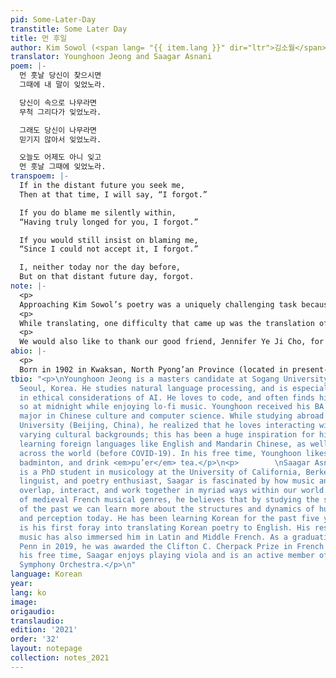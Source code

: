 ```yaml
---
pid: Some-Later-Day
transtitle: Some Later Day
title: 먼 후일
author: Kim Sowol (<span lang= "{{ item.lang }}" dir="ltr">김소월</span>)
translator: Younghoon Jeong and Saagar Asnani
poem: |-
  먼 훗날 당신이 찾으시면
  그때에 내 말이 잊었노라.

  당신이 속으로 나무라면
  무척 그리다가 잊었노라.

  그래도 당신이 나무라면
  믿기지 않아서 잊었노라.

  오늘도 어제도 아니 잊고
  먼 훗날 그때에 잊었노라.
transpoem: |-
  If in the distant future you seek me,
  Then at that time, I will say, “I forgot.”

  If you do blame me silently within,
  “Having truly longed for you, I forgot.”

  If you would still insist on blaming me,
  “Since I could not accept it, I forgot.”

  I, neither today nor the day before,
  But on that distant future day, forgot.
note: |-
  <p>
  Approaching Kim Sowol’s poetry was a uniquely challenging task because of its ties to Korean folk songs, its economical use of language, and its tight metrical structure. Though it is composed of but eight short lines, Kim takes the reader on a journey of heartbreak, inner conflict, and eventual catharsis through the poem. While translating, we wanted to preserve three key elements of the original: the decasyllabic metrical structure, the alternating end repetition of the conditional tense with the word “forgot” (<span lang= "{{ item.lang }}" dir="ltr">잊었노라</span>), and the facile movement between narration and direct speech. We hoped to bring out his nuanced emotions in English without obfuscating the beautiful Korean words from which they arose.</p>
  <p>
  While translating, one difficulty that came up was the translation of the title. <span lang= "{{ item.lang }}" dir="ltr">먼 후일</span> (derived from the Chinese character <span lang= "{{ item.lang }}" dir="ltr">後日</span>) is an idiomatic expression that differs from the commonly used Korean word for future, <span lang= "{{ item.lang }}" dir="ltr">미래</span>, in that it indicates a far-off day, a day that comes later, or one that will never come to pass. Though our initial instinct was to translate it as “future day,” that would have effaced its semantic clarity through the idiom, so we chose to use “Some later day”: one which may or may not ever occur. Kim also uses the word <span lang= "{{ item.lang }}" dir="ltr">흣날</span> in the body of the poem, which is very close to <span lang= "{{ item.lang }}" dir="ltr">후일</span>, but with a greater emphasis on time elapsed. Since a literal translation could easily become very wordy here (e.g. “on a far off day that is yet to come”), we instead chose the phrase “distant future” to stand in for the multiplicity of <span lang= "{{ item.lang }}" dir="ltr">흣날</span>.</p>
  <p>
  We would also like to thank our good friend, Jennifer Ye Ji Cho, for her insightful feedback and nuanced comments on how to capture the poetic Korean in English.</p>
abio: |-
  <p>
  Born in 1902 in Kwaksan, North Pyong’an Province (located in present-day North Korea), Kim Sowol is one of Korea’s most treasured poets. Through his writings during the Japanese colonial period, he revived the spirit of Korean folk traditions. He lived a short, but prolific, life in which he published poetry that encapsulates the spirit of Korean folk songs; its rhythm, pitch, and meter lead to a blurring between language and song. This makes translating Kim Sowol’s poetry particularly difficult, due to the culture-specific references and its ties to Korean folk music. His magnum opus, <em>Azalea</em> (<span lang= "{{ item.lang }}" dir="ltr"><em>진달래 꽃</em></span>), poignantly captures the speech of a woman to her soon-to-be separated lover. His poetry was also famous for employing the concept of “<span lang= "{{ item.lang }}" dir="ltr">반어법</span>,” or “opposite practice,” in which he wrote the opposite of what he meant to convey. Some translators work around this by providing multiple versions of the translation, each capturing a specific mood or aspect of the original. Kim passed away in 1934 from a suspected opium overdose, although the exact cause of and motive for his death have never been determined; some speculate it was suicide, others a simple miscalculation of his daily painkillers. What we do know is that he left behind a body of poetry that we can appreciate for its frankness and clever manipulation of linguistic and musical elements. He left behind poetry that conveys heartfelt sentiments.</p>
tbio: "<p>\nYounghoon Jeong is a masters candidate at Sogang University, located in
  Seoul, Korea. He studies natural language processing, and is especially interested
  in ethical considerations of AI. He loves to code, and often finds himself doing
  so at midnight while enjoying lo-fi music. Younghoon received his BA as a double
  major in Chinese culture and computer science. While studying abroad at Tsinghua
  University (Beijing, China), he realized that he loves interacting with people of
  varying cultural backgrounds; this has been a huge inspiration for him to take on
  learning foreign languages like English and Mandarin Chinese, as well as travel
  across the world (before COVID-19). In his free time, Younghoon likes to rap, play
  badminton, and drink <em>pu’er</em> tea.</p>\n<p>        \nSaagar Asnani (C’19)
  is a PhD student in musicology at the University of California, Berkeley. A medievalist,
  linguist, and poetry enthusiast, Saagar is fascinated by how music and language
  overlap, interact, and work together in myriad ways within our world. A scholar
  of medieval French musical genres, he believes that by studying the soundscapes
  of the past we can learn more about the structures and dynamics of human communication
  and perception today. He has been learning Korean for the past five years, and this
  is his first foray into translating Korean poetry to English. His research on medieval
  music has also immersed him in Latin and Middle French. As a graduating senior at
  Penn in 2019, he was awarded the Clifton C. Cherpack Prize in French studies. In
  his free time, Saagar enjoys playing viola and is an active member of UC Berkeley’s
  Symphony Orchestra.</p>\n"
language: Korean
year: 
lang: ko
image: 
origaudio: 
translaudio: 
edition: '2021'
order: '32'
layout: notepage
collection: notes_2021
---
```

